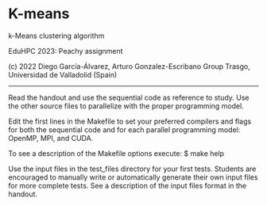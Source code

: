 # K-means


k-Means clustering algorithm

EduHPC 2023: Peachy assignment

(c) 2022 Diego García-Álvarez, Arturo Gonzalez-Escribano
Group Trasgo, Universidad de Valladolid (Spain)

--------------------------------------------------------------

Read the handout and use the sequential code as reference to study.
Use the other source files to parallelize with the proper programming model.

Edit the first lines in the Makefile to set your preferred compilers and flags
for both the sequential code and for each parallel programming model: 
OpenMP, MPI, and CUDA.

To see a description of the Makefile options execute:
$ make help 

Use the input files in the test_files directory for your first tests.
Students are encouraged to manually write or automatically generate
their own input files for more complete tests. See a description of
the input files format in the handout.